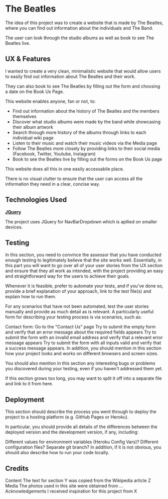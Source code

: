 # The Beatles

The idea of this project was to create a website that is made by The Beatles, where you can find out information about the individuals and The Band.

The user can look through the studio albums as well as book to see The Beatles live.

## UX & Features

I wanted to create a very clean, minimalistic website that would allow users to easily find out information about The Beatles and their work.

They can also book to see The Beatles by filling out the form and choosing a date on the Book Us Page.

This website enables anyone, fan or not, to:
* Find out information about the history of The Beatles and the members themselves
* Discover what studio albums were made by the band while showcasing their album artwork
* Search through more history of the albums through links to each individual wiki page
* Listen to their music and watch their music videos via the Media page
* Follow The Beatles more closely by providing links to their social media (Facebook, Twitter, Youtube, Instagram)
* Book to see the Beatles live by filling out the forms on the Book Us page

This website does all this in one easily accessabile place. 

There is no visual clutter to ensure that the user can access all the information they need in a clear, concise way.


## Technologies Used

[**JQuery**](https://jquery.com/)

The project uses JQuery for NavBarDropdown which is apllied on smaller devices.


## Testing
In this section, you need to convince the assessor that you have conducted enough testing to legitimately believe that the site works well. Essentially, in this part you will want to go over all of your user stories from the UX section and ensure that they all work as intended, with the project providing an easy and straightforward way for the users to achieve their goals.

Whenever it is feasible, prefer to automate your tests, and if you've done so, provide a brief explanation of your approach, link to the test file(s) and explain how to run them.

For any scenarios that have not been automated, test the user stories manually and provide as much detail as is relevant. A particularly useful form for describing your testing process is via scenarios, such as:

Contact form:
Go to the "Contact Us" page
Try to submit the empty form and verify that an error message about the required fields appears
Try to submit the form with an invalid email address and verify that a relevant error message appears
Try to submit the form with all inputs valid and verify that a success message appears.
In addition, you should mention in this section how your project looks and works on different browsers and screen sizes.

You should also mention in this section any interesting bugs or problems you discovered during your testing, even if you haven't addressed them yet.

If this section grows too long, you may want to split it off into a separate file and link to it from here.

## Deployment
This section should describe the process you went through to deploy the project to a hosting platform (e.g. GitHub Pages or Heroku).

In particular, you should provide all details of the differences between the deployed version and the development version, if any, including:

Different values for environment variables (Heroku Config Vars)?
Different configuration files?
Separate git branch?
In addition, if it is not obvious, you should also describe how to run your code locally.

## Credits
Content
The text for section Y was copied from the Wikipedia article Z
Media
The photos used in this site were obtained from ...
Acknowledgements
I received inspiration for this project from X